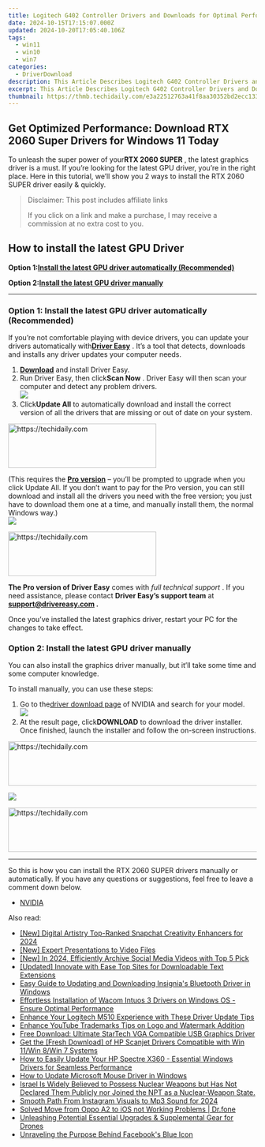 ```yaml
---
title: Logitech G402 Controller Drivers and Downloads for Optimal Performance
date: 2024-10-15T17:15:07.000Z
updated: 2024-10-20T17:05:40.106Z
tags:
  - win11
  - win10
  - win7
categories:
  - DriverDownload
description: This Article Describes Logitech G402 Controller Drivers and Downloads for Optimal Performance
excerpt: This Article Describes Logitech G402 Controller Drivers and Downloads for Optimal Performance
thumbnail: https://thmb.techidaily.com/e3a22512763a41f8aa30352bd2ecc133cddafc4e3c879454c4fa681286b598fc.png
---
```


## Get Optimized Performance: Download RTX 2060 Super Drivers for Windows 11 Today

To unleash the super power of your**RTX 2060 SUPER** , the latest graphics driver is a must. If you’re looking for the latest GPU driver, you’re in the right place. Here in this tutorial, we’ll show you 2 ways to install the RTX 2060 SUPER driver easily & quickly.

>  Disclaimer: This post includes affiliate links
>
>  If you click on a link and make a purchase, I may receive a commission at no extra cost to you.
>

## How to install the latest GPU Driver

 **Option 1:[Install the latest GPU driver automatically (Recommended)](https://www.drivereasy.com/knowledge/rtx-2060-super-drivers-download-update-for-windows-10/#option1)**

 **Option 2:[Install the latest GPU driver manually](https://tools.techidaily.com/drivereasy/download/)**

---

### Option 1: Install the latest GPU driver automatically (Recommended)

 If you’re not comfortable playing with device drivers, you can update your drivers automatically with[**Driver Easy**](https://tools.techidaily.com/drivereasy/download/) . It’s a tool that detects, downloads and installs any driver updates your computer needs.

1. **[Download](https://tools.techidaily.com/drivereasy/download/)**  and install Driver Easy.
2. Run Driver Easy, then click**Scan Now** . Driver Easy will then scan your computer and detect any problem drivers.  
![](https://images.drivereasy.com/wp-content/uploads/2020/11/Scan-now-1.jpg)
3. Click**Update All** to automatically download and install the correct version of all the drivers that are missing or out of date on your system.  

<!-- affiliate ads begin -->
<a href="https://aligracehair.sjv.io/c/5597632/2047346/19272" target="_top" id="2047346">
  <img src="//a.impactradius-go.com/display-ad/19272-2047346" border="0" alt="https://techidaily.com" width="300" height="90"/>
</a>
<img height="0" width="0" src="https://aligracehair.sjv.io/i/5597632/2047346/19272" style="position:absolute;visibility:hidden;" border="0" />
<!-- affiliate ads end -->

 (This requires the **[Pro version](https://tools.techidaily.com/drivereasy/download/)**  – you’ll be prompted to upgrade when you click Update All. If you don’t want to pay for the Pro version, you can still download and install all the drivers you need with the free version; you just have to download them one at a time, and manually install them, the normal Windows way.)  
![](https://images.drivereasy.com/wp-content/uploads/2021/04/de-2060-super-update.jpg)

<!-- affiliate ads begin -->
<a href="https://aligracehair.sjv.io/c/5597632/1880972/19272" target="_top" id="1880972">
  <img src="//a.impactradius-go.com/display-ad/19272-1880972" border="0" alt="https://techidaily.com" width="300" height="90"/>
</a>
<img height="0" width="0" src="https://aligracehair.sjv.io/i/5597632/1880972/19272" style="position:absolute;visibility:hidden;" border="0" />
<!-- affiliate ads end -->

**The Pro version of Driver Easy** comes with _full technical support_ . If you need assistance, please contact **Driver Easy’s support team** at **[support@drivereasy.com](https://tools.techidaily.com/drivereasy/download/) .**

 Once you’ve installed the latest graphics driver, restart your PC for the changes to take effect.

### Option 2: Install the latest GPU driver manually

 You can also install the graphics driver manually, but it’ll take some time and some computer knowledge.

To install manually, you can use these steps:

1. Go to the[driver download page](https://tools.techidaily.com/drivereasy/download/) of NVIDIA and search for your model.  
![](https://images.drivereasy.com/wp-content/uploads/2021/04/2060-super-manually-1.jpg)
2. At the result page, click**DOWNLOAD** to download the driver installer. Once finished, launch the installer and follow the on-screen instructions.  

<!-- affiliate ads begin -->
<a href="https://appsumo.8odi.net/c/5597632/2037356/7443" target="_top" id="2037356">
  <img src="//a.impactradius-go.com/display-ad/7443-2037356" border="0" alt="https://techidaily.com" width="728" height="90"/>
</a>
<img height="0" width="0" src="https://appsumo.8odi.net/i/5597632/2037356/7443" style="position:absolute;visibility:hidden;" border="0" />
<!-- affiliate ads end -->

![](https://images.drivereasy.com/wp-content/uploads/2021/04/2060-super-manually-2.jpg)

<!-- affiliate ads begin -->
<a href="https://appsumo.8odi.net/c/5597632/2037335/7443" target="_top" id="2037335">
  <img src="//a.impactradius-go.com/display-ad/7443-2037335" border="0" alt="https://techidaily.com" width="728" height="90"/>
</a>
<img height="0" width="0" src="https://appsumo.8odi.net/i/5597632/2037335/7443" style="position:absolute;visibility:hidden;" border="0" />
<!-- affiliate ads end -->

---

 So this is how you can install the RTX 2060 SUPER drivers manually or automatically. If you have any questions or suggestions, feel free to leave a comment down below.

* [NVIDIA](https://tools.techidaily.com/drivereasy/download/)

<ins class="adsbygoogle"
     style="display:block"
     data-ad-format="autorelaxed"
     data-ad-client="ca-pub-7571918770474297"
     data-ad-slot="1223367746"></ins>

<ins class="adsbygoogle"
     style="display:block"
     data-ad-client="ca-pub-7571918770474297"
     data-ad-slot="8358498916"
     data-ad-format="auto"
     data-full-width-responsive="true"></ins>

<span class="atpl-alsoreadstyle">Also read:</span>
<div><ul>
<li><a href="https://snapchat-videos.techidaily.com/new-digital-artistry-top-ranked-snapchat-creativity-enhancers-for-2024/"><u>[New] Digital Artistry Top-Ranked Snapchat Creativity Enhancers for 2024</u></a></li>
<li><a href="https://desktop-recording.techidaily.com/new-expert-presentations-to-video-files/"><u>[New] Expert Presentations to Video Files</u></a></li>
<li><a href="https://facebook-video-content.techidaily.com/new-in-2024-efficiently-archive-social-media-videos-with-top-5-pick/"><u>[New] In 2024, Efficiently Archive Social Media Videos with Top 5 Pick</u></a></li>
<li><a href="https://some-knowledge.techidaily.com/updated-innovate-with-ease-top-sites-for-downloadable-text-extensions/"><u>[Updated] Innovate with Ease Top Sites for Downloadable Text Extensions</u></a></li>
<li><a href="https://win-amazing.techidaily.com/easy-guide-to-updating-and-downloading-insignias-bluetooth-driver-in-windows/"><u>Easy Guide to Updating and Downloading Insignia's Bluetooth Driver in Windows</u></a></li>
<li><a href="https://win-amazing.techidaily.com/effortless-installation-of-wacom-intuos-3-drivers-on-windows-os-ensure-optimal-performance/"><u>Effortless Installation of Wacom Intuos 3 Drivers on Windows OS - Ensure Optimal Performance</u></a></li>
<li><a href="https://win-amazing.techidaily.com/enhance-your-logitech-m510-experience-with-these-driver-update-tips/"><u>Enhance Your Logitech M510 Experience with These Driver Update Tips</u></a></li>
<li><a href="https://youtube-clips.techidaily.com/enhance-youtube-trademarks-tips-on-logo-and-watermark-addition/"><u>Enhance YouTube Trademarks Tips on Logo and Watermark Addition</u></a></li>
<li><a href="https://win-amazing.techidaily.com/free-download-ultimate-startech-vga-compatible-usb-graphics-driver/"><u>Free Download: Ultimate StarTech VGA Compatible USB Graphics Driver</u></a></li>
<li><a href="https://win-amazing.techidaily.com/get-the-fresh-download-of-hp-scanjet-drivers-compatible-with-win-11win-8win-7-systems/"><u>Get the [Fresh Download] of HP Scanjet Drivers Compatible with Win 11/Win 8/Win 7 Systems</u></a></li>
<li><a href="https://win-amazing.techidaily.com/how-to-easily-update-your-hp-spectre-x360-essential-windows-drivers-for-seamless-performance/"><u>How to Easily Update Your HP Spectre X360 - Essential Windows Drivers for Seamless Performance</u></a></li>
<li><a href="https://win-amazing.techidaily.com/how-to-update-microsoft-mouse-driver-in-windows/"><u>How to Update Microsoft Mouse Driver in Windows</u></a></li>
<li><a href="https://win-amazing.techidaily.com/1722970677655-israel-is-widely-believed-to-possess-nuclear-weapons-but-has-not-declared-them-publicly-nor-joined-the-npt-as-a-nuclear-weapon-state/"><u>Israel Is Widely Believed to Possess Nuclear Weapons but Has Not Declared Them Publicly nor Joined the NPT as a Nuclear-Weapon State.</u></a></li>
<li><a href="https://instagram-videos.techidaily.com/smooth-path-from-instagram-visuals-to-mp3-sound-for-2024/"><u>Smooth Path From Instagram Visuals to Mp3 Sound for 2024</u></a></li>
<li><a href="https://android-transfer.techidaily.com/solved-move-from-oppo-a2-to-ios-not-working-problems-drfone-by-drfone-transfer-from-android-transfer-from-android/"><u>Solved Move from Oppo A2 to iOS not Working Problems | Dr.fone</u></a></li>
<li><a href="https://extra-lessons.techidaily.com/unleashing-potential-essential-upgrades-and-supplemental-gear-for-drones/"><u>Unleashing Potential Essential Upgrades & Supplemental Gear for Drones</u></a></li>
<li><a href="https://facebook-video-files.techidaily.com/unraveling-the-purpose-behind-facebooks-blue-icon/"><u>Unraveling the Purpose Behind Facebook's Blue Icon</u></a></li>
</ul></div>

